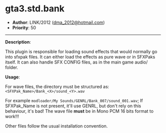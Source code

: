 gta3.std.bank
=========================================================================
 + __Author__:   LINK/2012 (<dma_2012@hotmail.com>)
 + __Priority__: 50

*************************************************************************

__Description__:

 This plugin is responsible for loading sound effects that would normally go into sfxpak files.
 It can either load the effects as pure wave or in SFXPaks itself.
 It can also handle SFX CONFIG files, as in the main game audio/ folder.
 

__Usage__:

 For wave files, the directory must be structured as: `<SFXPak_Name>/Bank_<X>/sound_<Y>.wav `

 For example `modloader/My Sounds/GENRL/Bank_007/sound_001.wav`;
 If SFXPak_Name is not present, it'll use GENRL, but don't rely on this behaviour, it's bad! The wave file **must** be in Mono PCM 16 bits format to work!!!
 
 Other files follow the usual installation convention.

